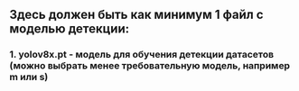 ## Здесь должен быть как минимум 1 файл с моделью детекции:
### 1. yolov8x.pt - модель для обучения детекции датасетов (можно выбрать менее требовательную модель, например m или s)